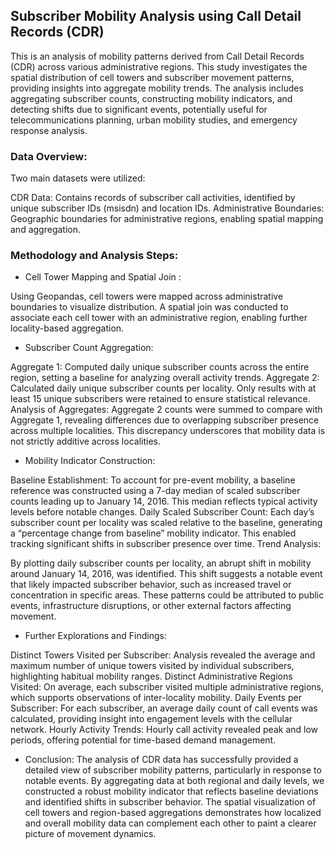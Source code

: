 ## Subscriber Mobility Analysis using Call Detail Records (CDR)

This is an analysis of mobility patterns derived from Call Detail Records (CDR) across various administrative regions. 
This study investigates the spatial distribution of cell towers and subscriber movement patterns, providing insights into aggregate mobility trends. 
The analysis includes aggregating subscriber counts, constructing mobility indicators, and detecting shifts due to significant events, potentially useful for telecommunications planning, urban mobility studies, and emergency response analysis.

### Data Overview:
Two main datasets were utilized:

CDR Data: Contains records of subscriber call activities, identified by unique subscriber IDs (msisdn) and location IDs.
Administrative Boundaries: Geographic boundaries for administrative regions, enabling spatial mapping and aggregation.

### Methodology and Analysis Steps:

* Cell Tower Mapping and Spatial Join :

Using Geopandas, cell towers were mapped across administrative boundaries to visualize distribution. A spatial join was conducted to associate each cell tower with an administrative region, enabling further locality-based aggregation.
* Subscriber Count Aggregation:

Aggregate 1: Computed daily unique subscriber counts across the entire region, setting a baseline for analyzing overall activity trends.
Aggregate 2: Calculated daily unique subscriber counts per locality. Only results with at least 15 unique subscribers were retained to ensure statistical relevance.
Analysis of Aggregates: Aggregate 2 counts were summed to compare with Aggregate 1, revealing differences due to overlapping subscriber presence across multiple localities. This discrepancy underscores that mobility data is not strictly additive across localities.

* Mobility Indicator Construction:

Baseline Establishment: To account for pre-event mobility, a baseline reference was constructed using a 7-day median of scaled subscriber counts leading up to January 14, 2016. This median reflects typical activity levels before notable changes.
Daily Scaled Subscriber Count: Each day’s subscriber count per locality was scaled relative to the baseline, generating a “percentage change from baseline” mobility indicator. This enabled tracking significant shifts in subscriber presence over time.
Trend Analysis:

By plotting daily subscriber counts per locality, an abrupt shift in mobility around January 14, 2016, was identified. This shift suggests a notable event that likely impacted subscriber behavior, such as increased travel or concentration in specific areas. These patterns could be attributed to public events, infrastructure disruptions, or other external factors affecting movement.

* Further Explorations and Findings:

Distinct Towers Visited per Subscriber: Analysis revealed the average and maximum number of unique towers visited by individual subscribers, highlighting habitual mobility ranges.
Distinct Administrative Regions Visited: On average, each subscriber visited multiple administrative regions, which supports observations of inter-locality mobility.
Daily Events per Subscriber: For each subscriber, an average daily count of call events was calculated, providing insight into engagement levels with the cellular network.
Hourly Activity Trends: Hourly call activity revealed peak and low periods, offering potential for time-based demand management.
* Conclusion: 
The analysis of CDR data has successfully provided a detailed view of subscriber mobility patterns, particularly in response to notable events. By aggregating data at both regional and daily levels, we constructed a robust mobility indicator that reflects baseline deviations and identified shifts in subscriber behavior. The spatial visualization of cell towers and region-based aggregations demonstrates how localized and overall mobility data can complement each other to paint a clearer picture of movement dynamics.
